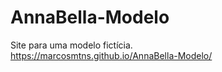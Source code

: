 # AnnaBella-Modelo
Site para uma modelo fictícia. <br>
https://marcosmtns.github.io/AnnaBella-Modelo/  
